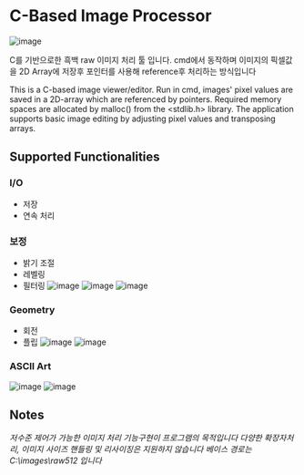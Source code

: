 # C-Based Image Processor

![image](https://user-images.githubusercontent.com/22307448/142989076-8d93b180-4fd3-4e7d-84f6-9fdfcfbb8b1b.png)

C를 기반으로한 흑백 raw 이미지 처리 툴 입니다.
cmd에서 동작하며 이미지의 픽셀값을 2D Array에 저장후 포인터를 사용해 reference후 처리하는 방식입니다


This is a C-based image viewer/editor.
Run in cmd, images' pixel values are saved in a 2D-array which are referenced by pointers.
Required memory spaces are allocated by malloc() from the <stdlib.h> library.
The application supports basic image editing by adjusting pixel values and transposing arrays.



## Supported Functionalities

### I/O
- 저장
- 연속 처리


### 보정
- 밝기 조절
- 레벨링
- 필터링
![image](https://user-images.githubusercontent.com/22307448/142996229-a08c9086-9d5d-4698-8fe2-be70a2d59157.png)
![image](https://user-images.githubusercontent.com/22307448/142996252-9bc0bf1b-12c6-4103-8453-dbba58e657c3.png)
![image](https://user-images.githubusercontent.com/22307448/142996285-c2c12f87-ac17-410d-bce6-06775b0a00c6.png)


### Geometry
- 회전
- 플립
![image](https://user-images.githubusercontent.com/22307448/142996198-11eb1950-ac77-455b-bc93-e74e89ca3dc1.png)
![image](https://user-images.githubusercontent.com/22307448/142996220-c6a6d45a-dfc0-4273-b9a1-f33705a46066.png)



### ASCII Art
![image](https://user-images.githubusercontent.com/22307448/142996147-7fdb05b5-e028-4ee6-9771-c11d04dd1de5.png)
![image](https://user-images.githubusercontent.com/22307448/142996172-f27c0f02-9ff7-464f-b5b9-e81f6ef7bed3.png)



## Notes
_저수준 제어가 가능한 이미지 처리 기능구현이 프로그램의 목적입니다_
_다양한 확장자처리, 이미지 사이즈 핸들링 및 리사이징은 지원하지 않습니다_
_베이스 경로는 C:\images\raw512 입니다_


